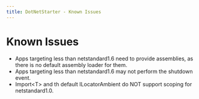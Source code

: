 ```yaml
---
title: DotNetStarter - Known Issues
---
```

# Known Issues

* Apps targeting less than netstandard1.6 need to provide assemblies, as there is no default assembly loader for them.
* Apps targeting less than netstandard1.6 may not perform the shutdown event.
* Import&lt;T> and th default ILocatorAmbient do NOT support scoping for netstandard1.0.